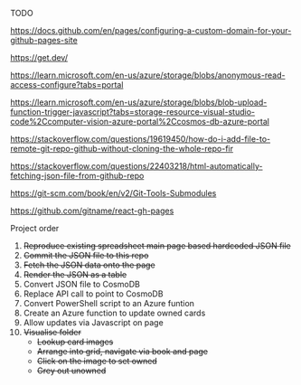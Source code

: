 TODO

https://docs.github.com/en/pages/configuring-a-custom-domain-for-your-github-pages-site

https://get.dev/

https://learn.microsoft.com/en-us/azure/storage/blobs/anonymous-read-access-configure?tabs=portal

https://learn.microsoft.com/en-us/azure/storage/blobs/blob-upload-function-trigger-javascript?tabs=storage-resource-visual-studio-code%2Ccomputer-vision-azure-portal%2Ccosmos-db-azure-portal

https://stackoverflow.com/questions/19619450/how-do-i-add-file-to-remote-git-repo-github-without-cloning-the-whole-repo-fir

https://stackoverflow.com/questions/22403218/html-automatically-fetching-json-file-from-github-repo

https://git-scm.com/book/en/v2/Git-Tools-Submodules

https://github.com/gitname/react-gh-pages

Project order
1. ~~Reproduce existing spreadsheet main page based hardcoded JSON file~~
2. ~~Commit the JSON file to this repo~~
3. ~~Fetch the JSON data onto the page~~
4. ~~Render the JSON as a table~~
6. Convert JSON file to CosmoDB
7. Replace API call to point to CosmoDB
8. Convert PowerShell script to an Azure funtion
9. Create an Azure function to update owned cards
10. Allow updates via Javascript on page
11. ~~Visualise folder~~
    - ~~Lookup card images~~
    - ~~Arrange into grid, navigate via book and page~~
    - ~~Click on the image to set owned~~
    - ~~Grey out unowned~~
